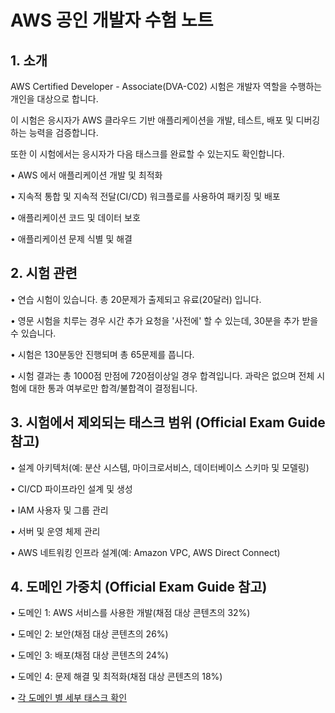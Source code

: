 # AWS 공인 개발자 수험 노트


## 1. 소개

AWS Certified Developer - Associate(DVA-C02) 시험은 개발자 역할을 수행하는 개인을 대상으로 합니다.

이 시험은 응시자가 AWS 클라우드 기반 애플리케이션을 개발, 테스트, 배포 및 디버깅하는 능력을 검증합니다.

또한 이 시험에서는 응시자가 다음 태스크를 완료할 수 있는지도 확인합니다.

• AWS 에서 애플리케이션 개발 및 최적화

• 지속적 통합 및 지속적 전달(CI/CD) 워크플로를 사용하여 패키징 및 배포

• 애플리케이션 코드 및 데이터 보호

• 애플리케이션 문제 식별 및 해결



## 2. 시험 관련

• 연습 시험이 있습니다. 총 20문제가 출제되고 유료(20달러) 입니다.

• 영문 시험을 치루는 경우 시간 추가 요청을 '사전에' 할 수 있는데, 30분을 추가 받을 수 있습니다.

• 시험은 130분동안 진행되며 총 65문제를 풉니다.

• 시험 결과는 총 1000점 만점에 720점이상일 경우 합격입니다. 과락은 없으며 전체 시험에 대한 통과 여부로만 합격/불합격이 결정됩니다.


## 3. 시험에서 제외되는 태스크 범위 (Official Exam Guide 참고)

• 설계 아키텍처(예: 분산 시스템, 마이크로서비스, 데이터베이스 스키마 및 모델링)

• CI/CD 파이프라인 설계 및 생성

• IAM 사용자 및 그룹 관리

• 서버 및 운영 체제 관리

• AWS 네트워킹 인프라 설계(예: Amazon VPC, AWS Direct Connect)



## 4. 도메인 가중치 (Official Exam Guide 참고)

• 도메인 1: AWS 서비스를 사용한 개발(채점 대상 콘텐츠의 32%)

• 도메인 2: 보안(채점 대상 콘텐츠의 26%)

• 도메인 3: 배포(채점 대상 콘텐츠의 24%)

• 도메인 4: 문제 해결 및 최적화(채점 대상 콘텐츠의 18%)

• [각 도메인 별 세부 태스크 확인](https://d1.awsstatic.com/ko_KR/training-and-certification/docs-dev-associate/AWS-Certified-Developer-Associate_Exam-Guide.pdf)

